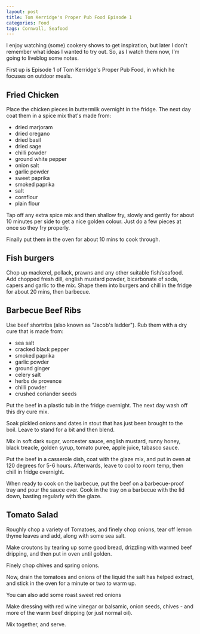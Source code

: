 ```yaml
---
layout: post
title: Tom Kerridge's Proper Pub Food Episode 1
categories: Food
tags: Cornwall, Seafood
---
```


I enjoy watching (some) cookery shows to get inspiration, but later I don't remember what ideas I wanted to try out. So, as I watch them now, I'm going to liveblog some notes.

First up is Episode 1 of Tom Kerridge's Proper Pub Food, in which he focuses on outdoor meals.

## Fried Chicken
Place the chicken pieces in buttermilk overnight in the fridge. The next day coat them in a spice mix that's made from:

* dried marjoram
* dried oregano
* dried basil
* dried sage
* chilli powder
* ground white pepper
* onion salt
* garlic powder
* sweet paprika
* smoked paprika
* salt
* cornflour
* plain flour

Tap off any extra spice mix and then shallow fry, slowly and gently for about 10 minutes per side to get a nice golden colour. Just do a few pieces at once so they fry properly.

Finally put them in the oven for about 10 mins to cook through.


## Fish burgers
Chop up mackerel, pollack, prawns and any other suitable fish/seafood. Add chopped fresh dill, english mustard powder, bicarbonate of soda, capers and garlic to the mix. Shape them into burgers and chill in the fridge for about 20 mins, then barbecue.


## Barbecue Beef Ribs
Use beef shortribs (also known as "Jacob's ladder"). Rub them with a dry cure that is made from:

* sea salt
* cracked black pepper
* smoked paprika
* garlic powder
* ground ginger
* celery salt
* herbs de provence
* chilli powder
* crushed coriander seeds

Put the beef in a plastic tub in the fridge overnight. The next day wash off this dry cure mix.

Soak pickled onions and dates in stout that has just been brought to the boil. Leave to stand for a bit and then blend.

Mix in soft dark sugar, worcester sauce, english mustard, runny honey, black treacle, golden syrup, tomato puree, apple juice, tabasco sauce.

Put the beef in a casserole dish, coat with the glaze mix, and put in oven at 120 degrees for 5-6 hours. Afterwards, leave to cool to room temp, then chill in fridge overnight.

When ready to cook on the barbecue, put the beef on a barbecue-proof tray and pour the sauce over. Cook in the tray on a barbecue with the lid down, basting regularly with the glaze.

## Tomato Salad
Roughly chop a variety of Tomatoes, and finely chop onions, tear off lemon thyme leaves and add, along with some sea salt.

Make croutons by tearing up some good bread, drizzling with warmed beef dripping, and then put in oven until golden.

Finely chop chives and spring onions.

Now, drain the tomatoes and onions of the liquid the salt has helped extract, and stick in the oven for a minute or two to warm up.

You can also add some roast sweet red onions

Make dressing with red wine vinegar or balsamic, onion seeds, chives - and more of the warm beef dripping (or just normal oil).

Mix together, and serve.